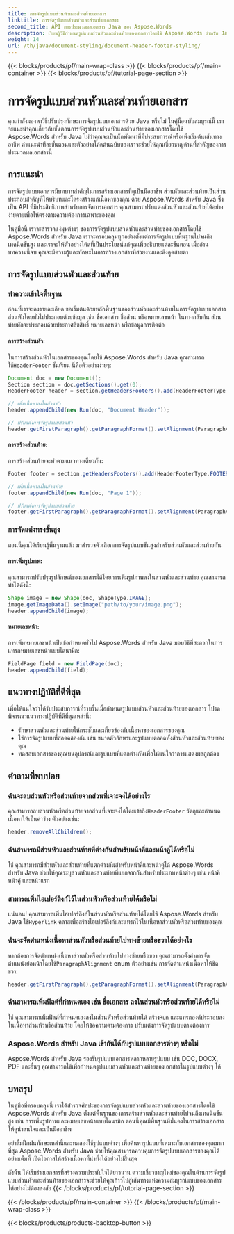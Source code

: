 ```yaml
---
title: การจัดรูปแบบส่วนหัวและส่วนท้ายเอกสาร
linktitle: การจัดรูปแบบส่วนหัวและส่วนท้ายเอกสาร
second_title: API การประมวลผลเอกสาร Java ของ Aspose.Words
description: เรียนรู้วิธีกำหนดรูปแบบส่วนหัวและส่วนท้ายของเอกสารโดยใช้ Aspose.Words สำหรับ Java ในคู่มือโดยละเอียดนี้ มีคำแนะนำทีละขั้นตอนและโค้ดต้นฉบับรวมอยู่ด้วย
weight: 14
url: /th/java/document-styling/document-header-footer-styling/
---
```


{{< blocks/products/pf/main-wrap-class >}}
{{< blocks/products/pf/main-container >}}
{{< blocks/products/pf/tutorial-page-section >}}

# การจัดรูปแบบส่วนหัวและส่วนท้ายเอกสาร

คุณกำลังมองหาวิธีปรับปรุงทักษะการจัดรูปแบบเอกสารด้วย Java หรือไม่ ในคู่มือฉบับสมบูรณ์นี้ เราจะแนะนำคุณเกี่ยวกับขั้นตอนการจัดรูปแบบส่วนหัวและส่วนท้ายของเอกสารโดยใช้ Aspose.Words สำหรับ Java ไม่ว่าคุณจะเป็นนักพัฒนาที่มีประสบการณ์หรือเพิ่งเริ่มต้นเส้นทางอาชีพ คำแนะนำทีละขั้นตอนและตัวอย่างโค้ดต้นฉบับของเราจะช่วยให้คุณเชี่ยวชาญด้านที่สำคัญของการประมวลผลเอกสารนี้


## การแนะนำ

การจัดรูปแบบเอกสารมีบทบาทสำคัญในการสร้างเอกสารที่ดูเป็นมืออาชีพ ส่วนหัวและส่วนท้ายเป็นส่วนประกอบสำคัญที่ให้บริบทและโครงสร้างแก่เนื้อหาของคุณ ด้วย Aspose.Words สำหรับ Java ซึ่งเป็น API ที่มีประสิทธิภาพสำหรับการจัดการเอกสาร คุณสามารถปรับแต่งส่วนหัวและส่วนท้ายได้อย่างง่ายดายเพื่อให้ตรงตามความต้องการเฉพาะของคุณ

ในคู่มือนี้ เราจะสำรวจแง่มุมต่างๆ ของการจัดรูปแบบส่วนหัวและส่วนท้ายของเอกสารโดยใช้ Aspose.Words สำหรับ Java เราจะครอบคลุมทุกอย่างตั้งแต่การจัดรูปแบบพื้นฐานไปจนถึงเทคนิคขั้นสูง และเราจะให้ตัวอย่างโค้ดที่เป็นประโยชน์แก่คุณเพื่ออธิบายแต่ละขั้นตอน เมื่ออ่านบทความนี้จบ คุณจะมีความรู้และทักษะในการสร้างเอกสารที่สวยงามและดึงดูดสายตา

## การจัดรูปแบบส่วนหัวและส่วนท้าย

### ทำความเข้าใจพื้นฐาน

ก่อนที่เราจะลงรายละเอียด ขอเริ่มต้นด้วยหลักพื้นฐานของส่วนหัวและส่วนท้ายในการจัดรูปแบบเอกสาร ส่วนหัวโดยทั่วไปประกอบด้วยข้อมูล เช่น ชื่อเอกสาร ชื่อส่วน หรือหมายเลขหน้า ในทางกลับกัน ส่วนท้ายมักจะประกอบด้วยประกาศลิขสิทธิ์ หมายเลขหน้า หรือข้อมูลการติดต่อ

#### การสร้างส่วนหัว:

 ในการสร้างส่วนหัวในเอกสารของคุณโดยใช้ Aspose.Words สำหรับ Java คุณสามารถใช้`HeaderFooter` ชั้นเรียน นี่คือตัวอย่างง่ายๆ:

```java
Document doc = new Document();
Section section = doc.getSections().get(0);
HeaderFooter header = section.getHeadersFooters().add(HeaderFooterType.HEADER_PRIMARY);

// เพิ่มเนื้อหาลงในส่วนหัว
header.appendChild(new Run(doc, "Document Header"));

// ปรับแต่งการจัดรูปแบบส่วนหัว
header.getFirstParagraph().getParagraphFormat().setAlignment(ParagraphAlignment.CENTER);
```

#### การสร้างส่วนท้าย:

การสร้างส่วนท้ายจะทำตามแนวทางเดียวกัน:

```java
Footer footer = section.getHeadersFooters().add(HeaderFooterType.FOOTER_PRIMARY);

// เพิ่มเนื้อหาลงในส่วนท้าย
footer.appendChild(new Run(doc, "Page 1"));

// ปรับแต่งการจัดรูปแบบส่วนท้าย
footer.getFirstParagraph().getParagraphFormat().setAlignment(ParagraphAlignment.CENTER);
```

### การจัดแต่งทรงขั้นสูง

ตอนนี้คุณได้เรียนรู้พื้นฐานแล้ว มาสำรวจตัวเลือกการจัดรูปแบบขั้นสูงสำหรับส่วนหัวและส่วนท้ายกัน

#### การเพิ่มรูปภาพ:

คุณสามารถปรับปรุงรูปลักษณ์ของเอกสารได้โดยการเพิ่มรูปภาพลงในส่วนหัวและส่วนท้าย คุณสามารถทำได้ดังนี้:

```java
Shape image = new Shape(doc, ShapeType.IMAGE);
image.getImageData().setImage("path/to/your/image.png");
header.appendChild(image);
```

#### หมายเลขหน้า:

การเพิ่มหมายเลขหน้าเป็นข้อกำหนดทั่วไป Aspose.Words สำหรับ Java มอบวิธีที่สะดวกในการแทรกหมายเลขหน้าแบบไดนามิก:

```java
FieldPage field = new FieldPage(doc);
header.appendChild(field);
```

## แนวทางปฏิบัติที่ดีที่สุด

เพื่อให้แน่ใจว่าได้รับประสบการณ์ที่ราบรื่นเมื่อกำหนดรูปแบบส่วนหัวและส่วนท้ายของเอกสาร โปรดพิจารณาแนวทางปฏิบัติที่ดีที่สุดเหล่านี้:

- รักษาส่วนหัวและส่วนท้ายให้กระชับและเกี่ยวข้องกับเนื้อหาของเอกสารของคุณ
- ใช้การจัดรูปแบบที่สอดคล้องกัน เช่น ขนาดตัวอักษรและรูปแบบตลอดทั้งส่วนหัวและส่วนท้ายของคุณ
- ทดสอบเอกสารของคุณบนอุปกรณ์และรูปแบบที่แตกต่างกันเพื่อให้แน่ใจว่าการแสดงผลถูกต้อง

## คำถามที่พบบ่อย

### ฉันจะลบส่วนหัวหรือส่วนท้ายจากส่วนที่เจาะจงได้อย่างไร

 คุณสามารถลบส่วนหัวหรือส่วนท้ายจากส่วนที่เจาะจงได้โดยเข้าถึง`HeaderFooter` วัตถุและกำหนดเนื้อหาให้เป็นค่าว่าง ตัวอย่างเช่น:

```java
header.removeAllChildren();
```

### ฉันสามารถมีส่วนหัวและส่วนท้ายที่ต่างกันสำหรับหน้าคี่และหน้าคู่ได้หรือไม่

ใช่ คุณสามารถมีส่วนหัวและส่วนท้ายที่แตกต่างกันสำหรับหน้าคี่และหน้าคู่ได้ Aspose.Words สำหรับ Java ช่วยให้คุณระบุส่วนหัวและส่วนท้ายที่แยกจากกันสำหรับประเภทหน้าต่างๆ เช่น หน้าคี่ หน้าคู่ และหน้าแรก

### สามารถเพิ่มไฮเปอร์ลิงก์ไว้ในส่วนหัวหรือส่วนท้ายได้หรือไม่

 แน่นอน! คุณสามารถเพิ่มไฮเปอร์ลิงก์ในส่วนหัวหรือส่วนท้ายได้โดยใช้ Aspose.Words สำหรับ Java ใช้`Hyperlink` คลาสเพื่อสร้างไฮเปอร์ลิงก์และแทรกไว้ในเนื้อหาส่วนหัวหรือส่วนท้ายของคุณ

### ฉันจะจัดตำแหน่งเนื้อหาส่วนหัวหรือส่วนท้ายไปทางซ้ายหรือขวาได้อย่างไร

 หากต้องการจัดตำแหน่งเนื้อหาส่วนหัวหรือส่วนท้ายไปทางซ้ายหรือขวา คุณสามารถตั้งค่าการจัดตำแหน่งย่อหน้าโดยใช้`ParagraphAlignment` enum ตัวอย่างเช่น การจัดตำแหน่งเนื้อหาให้ชิดขวา:

```java
header.getFirstParagraph().getParagraphFormat().setAlignment(ParagraphAlignment.RIGHT);
```

### ฉันสามารถเพิ่มฟิลด์ที่กำหนดเอง เช่น ชื่อเอกสาร ลงในส่วนหัวหรือส่วนท้ายได้หรือไม่

 ใช่ คุณสามารถเพิ่มฟิลด์ที่กำหนดเองลงในส่วนหัวหรือส่วนท้ายได้ สร้าง`Run` และแทรกองค์ประกอบลงในเนื้อหาส่วนหัวหรือส่วนท้าย โดยให้ข้อความตามต้องการ ปรับแต่งการจัดรูปแบบตามต้องการ

### Aspose.Words สำหรับ Java เข้ากันได้กับรูปแบบเอกสารต่างๆ หรือไม่

Aspose.Words สำหรับ Java รองรับรูปแบบเอกสารหลากหลายรูปแบบ เช่น DOC, DOCX, PDF และอื่นๆ คุณสามารถใช้เพื่อกำหนดรูปแบบส่วนหัวและส่วนท้ายของเอกสารในรูปแบบต่างๆ ได้

## บทสรุป

ในคู่มือที่ครอบคลุมนี้ เราได้สำรวจศิลปะของการจัดรูปแบบส่วนหัวและส่วนท้ายของเอกสารโดยใช้ Aspose.Words สำหรับ Java ตั้งแต่พื้นฐานของการสร้างส่วนหัวและส่วนท้ายไปจนถึงเทคนิคขั้นสูง เช่น การเพิ่มรูปภาพและหมายเลขหน้าแบบไดนามิก ตอนนี้คุณมีพื้นฐานที่มั่นคงในการสร้างเอกสารให้ดูน่าสนใจและเป็นมืออาชีพ

อย่าลืมฝึกฝนทักษะเหล่านี้และทดลองใช้รูปแบบต่างๆ เพื่อค้นหารูปแบบที่เหมาะกับเอกสารของคุณมากที่สุด Aspose.Words สำหรับ Java ช่วยให้คุณสามารถควบคุมการจัดรูปแบบเอกสารของคุณได้อย่างเต็มที่ เปิดโอกาสให้สร้างเนื้อหาที่น่าทึ่งได้อย่างไม่สิ้นสุด

ดังนั้น ให้เริ่มร่างเอกสารที่สร้างความประทับใจได้ยาวนาน ความเชี่ยวชาญใหม่ของคุณในด้านการจัดรูปแบบส่วนหัวและส่วนท้ายของเอกสารจะช่วยให้คุณก้าวไปสู่เส้นทางแห่งความสมบูรณ์แบบของเอกสารได้อย่างไม่ต้องสงสัย
{{< /blocks/products/pf/tutorial-page-section >}}

{{< /blocks/products/pf/main-container >}}
{{< /blocks/products/pf/main-wrap-class >}}

{{< blocks/products/products-backtop-button >}}
